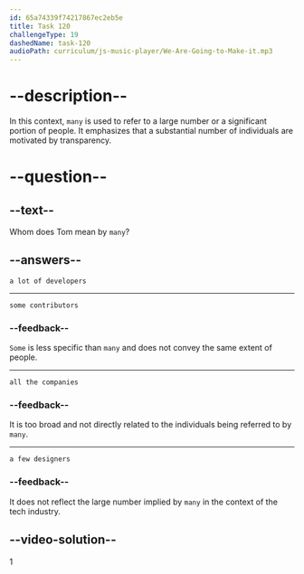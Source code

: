 ```yaml
---
id: 65a74339f74217867ec2eb5e
title: Task 120
challengeType: 19
dashedName: task-120
audioPath: curriculum/js-music-player/We-Are-Going-to-Make-it.mp3
---
```


<!--
AUDIO REFERENCE:
Tom: Yeah, transparency is a strong motivator for many.
-->

# --description--

In this context, `many` is used to refer to a large number or a significant portion of people. It emphasizes that a substantial number of individuals are motivated by transparency.

# --question--

## --text--

Whom does Tom mean by `many`?

## --answers--

`a lot of developers`

---

`some contributors`

### --feedback--

`Some` is less specific than `many` and does not convey the same extent of people.

---

`all the companies`

### --feedback--

It is too broad and not directly related to the individuals being referred to by `many`.

---

`a few designers`

### --feedback--

It does not reflect the large number implied by `many` in the context of the tech industry.

## --video-solution--

1
